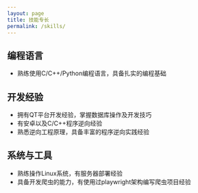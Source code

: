 ```yaml
---
layout: page
title: 技能专长
permalink: /skills/
---
```


## 编程语言
- 熟练使用C/C++/Python编程语言，具备扎实的编程基础

## 开发经验
- 拥有QT平台开发经验，掌握数据库操作及开发技巧
- 有安卓以及C/C++程序逆向经验
- 熟悉逆向工程原理，具备丰富的程序逆向实践经验

## 系统与工具
- 熟练操作Linux系统，有服务器部署经验
- 具备开发爬虫的能力，有使用过playwright架构编写爬虫项目经验 